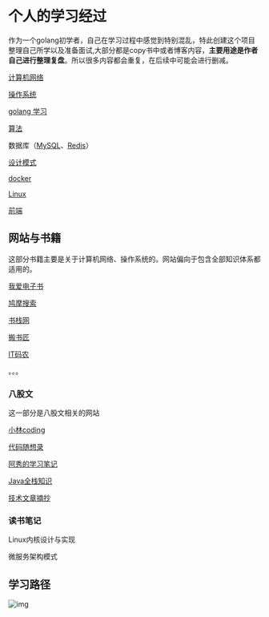 # 个人的学习经过

作为一个golang初学者，自己在学习过程中感觉到特别混乱，特此创建这个项目整理自己所学以及准备面试,大部分都是copy书中或者博客内容，**主要用途是作者自己进行整理复盘**。所以很多内容都会重复，在后续中可能会进行删减。

[计算机网络](https://github.com/Simin-hub/Learning-Programming/blob/main/%E8%AE%A1%E7%AE%97%E6%9C%BA%E5%9F%BA%E7%A1%80/%E8%AE%A1%E7%AE%97%E6%9C%BA%E7%BD%91%E7%BB%9C.md)

[操作系统](https://github.com/Simin-hub/Learning-Programming/blob/main/%E8%AE%A1%E7%AE%97%E6%9C%BA%E5%9F%BA%E7%A1%80/%E8%AE%A1%E7%AE%97%E6%9C%BA%E6%93%8D%E4%BD%9C%E7%B3%BB%E7%BB%9F.md)

[golang 学习](https://github.com/Simin-hub/Learning-Programming/tree/main/Go)

[算法](https://github.com/Simin-hub/Learning-Programming/tree/main/Go/%E7%AE%97%E6%B3%95)

数据库（[MySQL](https://github.com/Simin-hub/Learning-Programming/blob/main/%E6%95%B0%E6%8D%AE%E5%BA%93/MySQL.md)、[Redis](https://github.com/Simin-hub/Learning-Programming/blob/main/%E6%95%B0%E6%8D%AE%E5%BA%93/Redis.md)）

[设计模式](https://github.com/Simin-hub/Learning-Programming/blob/main/%E8%AE%A1%E7%AE%97%E6%9C%BA%E5%9F%BA%E7%A1%80/%E8%AE%BE%E8%AE%A1%E6%A8%A1%E5%BC%8F.md)

[docker](https://github.com/Simin-hub/Learning-Programming/blob/main/docker/docker.md)

[Linux](https://github.com/Simin-hub/Learning-Programming/blob/main/Linux/Linux.md)

[前端](https://github.com/Simin-hub/Learning-Programming/blob/main/%E5%89%8D%E7%AB%AF/README.md)

## 网站与书籍

这部分书籍主要是关于计算机网络、操作系统的。网站偏向于包含全部知识体系都适用的。

[我爱电子书](https://www.52doc.com/)

[鸠摩搜索](https://www.jiumodiary.com/)

[书栈网](https://www.bookstack.cn/)

[搬书匠](http://www.banshujiang.cn/)

[IT码农](https://tanqingbo.cn/CSBook001/)

。。。

### 八股文

这一部分是八股文相关的网站

[小林coding](https://xiaolincoding.com/)

[代码随想录](https://github.com/youngyangyang04/leetcode-master)

[阿秀的学习笔记](https://interviewguide.cn/#/README)

[Java全栈知识](https://pdai.tech/)

[技术文章摘抄](http://learn.lianglianglee.com/)

### 读书笔记

Linux内核设计与实现

微服务架构模式

## 学习路径

![img](https://cdn.learnku.com/uploads/images/202008/26/22816/V5R9KWwGmr.png!large)
